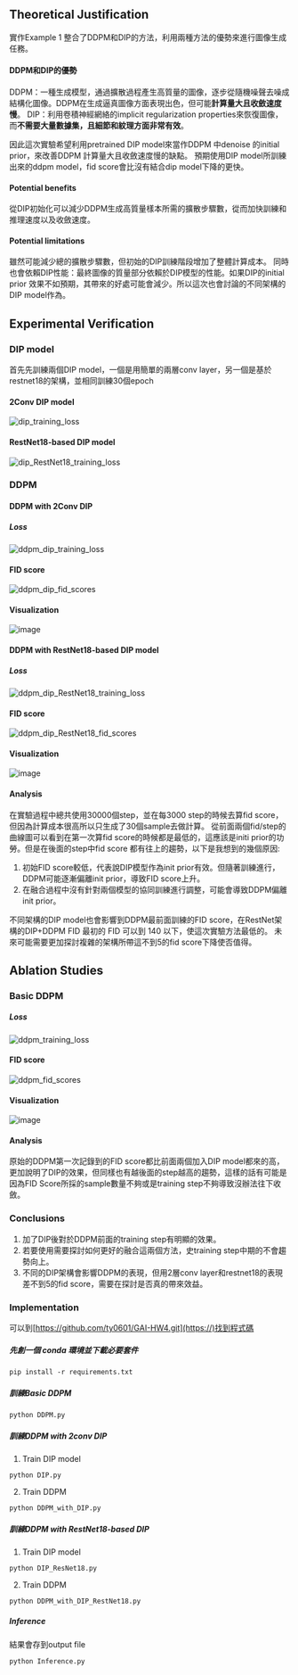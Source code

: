## Theoretical Justification
實作Example 1 整合了DDPM和DIP的方法，利用兩種方法的優勢來進行圖像生成任務。
#### DDPM和DIP的優勢
DDPM：一種生成模型，通過擴散過程產生高質量的圖像，逐步從隨機噪聲去噪成結構化圖像。DDPM在生成逼真圖像方面表現出色，但可能**計算量大且收斂速度慢**。
DIP：利用卷積神經網絡的implicit regularization properties來恢復圖像，而**不需要大量數據集，且細節和紋理方面非常有效**。

因此這次實驗希望利用pretrained DIP model來當作DDPM 中denoise 的initial prior，來改善DDPM 計算量大且收斂速度慢的缺點。
預期使用DIP model所訓練出來的ddpm model，fid score會比沒有結合dip model下降的更快。

#### Potential benefits
從DIP初始化可以減少DDPM生成高質量樣本所需的擴散步驟數，從而加快訓練和推理速度以及收斂速度。
#### Potential limitations
雖然可能減少總的擴散步驟數，但初始的DIP訓練階段增加了整體計算成本。
同時也會依賴DIP性能：最終圖像的質量部分依賴於DIP模型的性能。如果DIP的initial prior 效果不如預期，其帶來的好處可能會減少。所以這次也會討論的不同架構的DIP model作為。

## Experimental Verification

### DIP model
首先先訓練兩個DIP model，一個是用簡單的兩層conv layer，另一個是基於restnet18的架構，並相同訓練30個epoch
#### 2Conv DIP model
![dip_training_loss](https://hackmd.io/_uploads/BJM78EEHC.png)

#### RestNet18-based DIP model 
![dip_RestNet18_training_loss](https://hackmd.io/_uploads/By_7IVNrC.png)

### DDPM
#### DDPM with 2Conv DIP 
##### Loss
![ddpm_dip_training_loss](https://hackmd.io/_uploads/H1yCYVES0.jpg)

#### FID score
![ddpm_dip_fid_scores](https://hackmd.io/_uploads/SycS3V4BA.jpg)

#### Visualization
![image](https://hackmd.io/_uploads/rkElKr4rA.png)

#### DDPM with RestNet18-based DIP model 
##### Loss
![ddpm_dip_RestNet18_training_loss](https://hackmd.io/_uploads/Sksgv44rC.png)

#### FID score
![ddpm_dip_RestNet18_fid_scores](https://hackmd.io/_uploads/rJJd2N4H0.png)

#### Visualization
![image](https://hackmd.io/_uploads/HyHQYrVBR.png)


#### Analysis
在實驗過程中總共使用30000個step，並在每3000 step的時候去算fid score，但因為計算成本很高所以只生成了30個sample去做計算。
從前面兩個fid/step的曲線圖可以看到在第一次算fid score的時候都是最低的，這應該是initi prior的功勞。但是在後面的step中fid score 都有往上的趨勢，以下是我想到的幾個原因:
1. 初始FID score較低，代表說DIP模型作為init prior有效。但隨著訓練進行，DDPM可能逐漸偏離init prior，導致FID score上升。
2. 在融合過程中沒有針對兩個模型的協同訓練進行調整，可能會導致DDPM偏離init prior。

不同架構的DIP model也會影響到DDPM最前面訓練的FID score，在RestNet架構的DIP+DDPM FID 最初的 FID 可以到 140 以下，使這次實驗方法最低的。
未來可能需要更加探討複雜的架構所帶這不到5的fid score下降使否值得。

## Ablation Studies
### Basic DDPM
##### Loss
![ddpm_training_loss](https://hackmd.io/_uploads/Bk5KVHVH0.jpg)

#### FID score
![ddpm_fid_scores](https://hackmd.io/_uploads/SkRLNS4SR.jpg)

#### Visualization
![image](https://hackmd.io/_uploads/B13puHVHA.png)



#### Analysis
原始的DDPM第一次記錄到的FID score都比前面兩個加入DIP model都來的高，更加說明了DIP的效果，但同樣也有越後面的step越高的趨勢，這樣的話有可能是因為FID Score所採的sample數量不夠或是training step不夠導致沒辦法往下收斂。


### Conclusions
1. 加了DIP後對於DDPM前面的training step有明顯的效果。
2. 若要使用需要探討如何更好的融合這兩個方法，史training step中期的不會趨勢向上。
3. 不同的DIP架構會影響DDPM的表現，但用2層conv layer和restnet18的表現差不到5的fid score，需要在探討是否真的帶來效益。


### Implementation
可以到[https://github.com/ty0601/GAI-HW4.git](https://)找到程式碼

##### 先創一個 conda 環境並下載必要套件
```
pip install -r requirements.txt
```
##### 訓練Basic DDPM
```
python DDPM.py
```
##### 訓練DDPM with 2conv DIP
1. Train DIP model
```
python DIP.py
```
2. Train DDPM
```
python DDPM_with_DIP.py
```
##### 訓練DDPM with RestNet18-based DIP
1. Train DIP model
```
python DIP_ResNet18.py
```
2. Train DDPM
```
python DDPM_with_DIP_RestNet18.py
```

##### Inference
結果會存到output file
```
python Inference.py
```